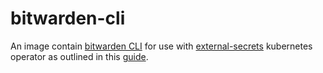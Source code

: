 # bitwarden-cli

An image contain [bitwarden CLI](https://bitwarden.com/help/cli/) for use with [external-secrets](https://external-secrets.io/) kubernetes operator as outlined in this [guide](https://external-secrets.io/latest/examples/bitwarden/).
